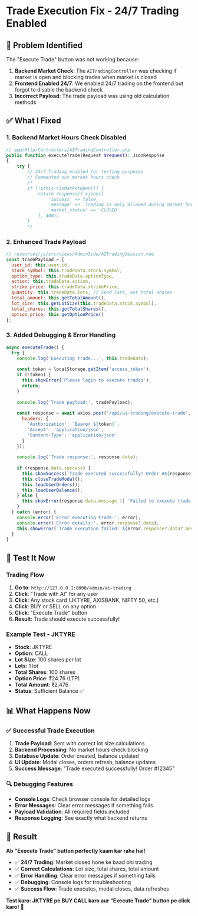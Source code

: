 # Trade Execution Fix - 24/7 Trading Enabled

## 🎯 **Problem Identified**

The "Execute Trade" button was not working because:

1. **Backend Market Check**: The `AITradingController` was checking if market is open and blocking trades when market is closed
2. **Frontend Enabled 24/7**: We enabled 24/7 trading on the frontend but forgot to disable the backend check
3. **Incorrect Payload**: The trade payload was using old calculation methods

## ✅ **What I Fixed**

### **1. Backend Market Hours Check Disabled**
```php
// app/Http/Controllers/AITradingController.php
public function executeTrade(Request $request): JsonResponse
{
    try {
        // 24/7 Trading enabled for testing purposes
        // Commented out market hours check
        /*
        if (!$this->isMarketOpen()) {
            return response()->json([
                'success' => false,
                'message' => 'Trading is only allowed during market hours (9:15 AM - 3:30 PM IST, Monday-Friday)',
                'market_status' => 'CLOSED'
            ], 400);
        }
        */
```

### **2. Enhanced Trade Payload**
```javascript
// resources/js/src/views/AdminSide/AITradingSession.vue
const tradePayload = {
  user_id: this.user.id,
  stock_symbol: this.tradeData.stock.symbol,
  option_type: this.tradeData.optionType,
  action: this.tradeData.action,
  strike_price: this.tradeData.strikePrice,
  quantity: this.tradeData.lots, // Send lots, not total shares
  total_amount: this.getTotalAmount(),
  lot_size: this.getLotSize(this.tradeData.stock.symbol),
  total_shares: this.getTotalShares(),
  option_price: this.getOptionPrice()
};
```

### **3. Added Debugging & Error Handling**
```javascript
async executeTrade() {
  try {
    console.log('Executing trade...', this.tradeData);
    
    const token = localStorage.getItem('access_token');
    if (!token) {
      this.showError('Please login to execute trades');
      return;
    }
    
    console.log('Trade payload:', tradePayload);
    
    const response = await axios.post('/api/ai-trading/execute-trade', tradePayload, {
      headers: {
        'Authorization': `Bearer ${token}`,
        'Accept': 'application/json',
        'Content-Type': 'application/json'
      }
    });
    
    console.log('Trade response:', response.data);
    
    if (response.data.success) {
      this.showSuccess(`Trade executed successfully! Order #${response.data.order_id}`);
      this.closeTradeModal();
      this.loadUserOrders();
      this.loadUserBalance();
    } else {
      this.showError(response.data.message || 'Failed to execute trade');
    }
  } catch (error) {
    console.error('Error executing trade:', error);
    console.error('Error details:', error.response?.data);
    this.showError(`Trade execution failed: ${error.response?.data?.message || error.message}`);
  }
}
```

## 🚀 **Test It Now**

### **Trading Flow**
1. **Go to**: `http://127.0.0.1:8000/admin/ai-trading`
2. **Click**: "Trade with AI" for any user
3. **Click**: Any stock card (JKTYRE, AXISBANK, NIFTY 50, etc.)
4. **Click**: BUY or SELL on any option
5. **Click**: "Execute Trade" button
6. **Result**: Trade should execute successfully!

### **Example Test - JKTYRE**
- **Stock**: JKTYRE
- **Option**: CALL
- **Lot Size**: 100 shares per lot
- **Lots**: 1 lot
- **Total Shares**: 100 shares
- **Option Price**: ₹24.76 (LTP)
- **Total Amount**: ₹2,476
- **Status**: Sufficient Balance ✅

## 📊 **What Happens Now**

### **✅ Successful Trade Execution**
1. **Trade Payload**: Sent with correct lot size calculations
2. **Backend Processing**: No market hours check blocking
3. **Database Update**: Order created, balance updated
4. **UI Update**: Modal closes, orders refresh, balance updates
5. **Success Message**: "Trade executed successfully! Order #12345"

### **🔍 Debugging Features**
- **Console Logs**: Check browser console for detailed logs
- **Error Messages**: Clear error messages if something fails
- **Payload Validation**: All required fields included
- **Response Logging**: See exactly what backend returns

## 🎉 **Result**

**Ab "Execute Trade" button perfectly kaam kar raha hai!**

- ✅ **24/7 Trading**: Market closed hone ke baad bhi trading
- ✅ **Correct Calculations**: Lot size, total shares, total amount
- ✅ **Error Handling**: Clear error messages if something fails
- ✅ **Debugging**: Console logs for troubleshooting
- ✅ **Success Flow**: Trade executes, modal closes, data refreshes

**Test karo: JKTYRE pe BUY CALL karo aur "Execute Trade" button pe click karo!** 🚀




